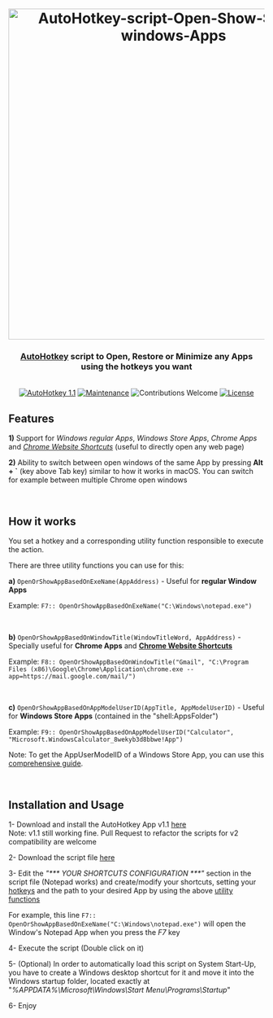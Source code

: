 <h1 align="center">
   <img src="https://github.com/JuanmaMenendez/AutoHotkey-script-Open-Show-Apps/raw/master/logo.png" alt="AutoHotkey-script-Open-Show-Switch-windows-Apps" width="650px">    
</h1>

<h3 align="center"><a href="https://www.autohotkey.com/" target="_blank">AutoHotkey</a> script to Open, Restore or Minimize any Apps using the hotkeys you want</h3>
<br /> 

<div align="center">
    <a href="https://autohotkey.com">
        <img src="https://img.shields.io/badge/AutoHotkey-1.1-blue.svg" alt="AutoHotkey 1.1" /></a>    
    <a href="https://GitHub.com/JuanmaMenendez/AutoHotkey-script-Open-Show-Apps/graphs/commit-activity"> 
        <img src="https://img.shields.io/badge/Maintained%3F-yes-green.svg" alt="Maintenance"></a>
    <img src="https://img.shields.io/badge/contributions-welcome-orange.svg" alt="Contributions Welcome">
    <a href="https://github.com/JuanmaMenendez/AutoHotkey-script-Open-Show-Apps/blob/master/LICENSE">
        <img src="https://img.shields.io/badge/license-MIT-blue.svg" alt="License"></a>
</div>


## Features

**1)** Support for *Windows regular Apps*, *Windows Store Apps*, *Chrome Apps* and [*Chrome Website Shortcuts*](https://www.laptopmag.com/articles/how-to-create-desktop-shortcuts-for-web-pages-using-chrome) (useful to directly open any web page)

**2)** Ability to switch between open windows of the same App by pressing **Alt + `** (key above Tab key) similar to how it works in macOS. You can switch for example between multiple Chrome open windows 

<br /> 


## How it works

You set a hotkey and a corresponding utility function responsible to execute the action.

There are three utility functions you can use for this:


**a)** `OpenOrShowAppBasedOnExeName(AppAddress)` - Useful for **regular Window Apps**

Example: `F7:: OpenOrShowAppBasedOnExeName("C:\Windows\notepad.exe")`

<br>

**b)** `OpenOrShowAppBasedOnWindowTitle(WindowTitleWord, AppAddress)` - Specially useful for **Chrome Apps** and [**Chrome Website Shortcuts**](https://www.laptopmag.com/articles/how-to-create-desktop-shortcuts-for-web-pages-using-chrome) 

Example: `F8:: OpenOrShowAppBasedOnWindowTitle("Gmail", "C:\Program Files (x86)\Google\Chrome\Application\chrome.exe --app=https://mail.google.com/mail/")`

<br>

**c)** `OpenOrShowAppBasedOnAppModelUserID(AppTitle, AppModelUserID)` - Useful for **Windows Store Apps** (contained in the "shell:AppsFolder\")

Example: `F9:: OpenOrShowAppBasedOnAppModelUserID("Calculator", "Microsoft.WindowsCalculator_8wekyb3d8bbwe!App")`

Note: To get the AppUserModelID of a Windows Store App, you can use this [comprehensive guide](https://jcutrer.com/windows/find-aumid).


<br /> 


## Installation and Usage

1- Download and install the AutoHotkey App v1.1 [here](https://www.autohotkey.com/) <br />
Note: v1.1 still working fine. Pull Request to refactor the scripts for v2 compatibility are welcome

2- Download the script file [here](https://github.com/JuanmaMenendez/AutoHotkey-script-Open-Show-Apps/releases/latest/download/Open-Apps-and-Switch-opened-windows.ahk)

3- Edit the _"*** YOUR SHORTCUTS CONFIGURATION ***"_ section in the script file (Notepad works) and create/modify your shortcuts, setting your [hotkeys](https://autohotkey.com/docs/KeyList.htm) and the path to your desired App by using the above [utility functions](https://github.com/JuanmaMenendez/AutoHotkey-script-Open-Show-Apps#how-it-works)

For example, this line `F7:: OpenOrShowAppBasedOnExeName("C:\Windows\notepad.exe")`  will open the Window's Notepad App when you press the *F7* key

4- Execute the script (Double click on it)

5- (Optional) In order to automatically load this script on System Start-Up, you have to create a Windows desktop shortcut for it and move it into the Windows startup folder, located exactly at "*%APPDATA%\Microsoft\Windows\Start Menu\Programs\Startup*"

6- Enjoy

<br /> 
